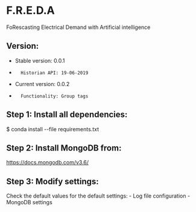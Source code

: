 # F.R.E.D.A
FoRescasting Electrical Demand with Artificial intelligence

## Version:
*   Stable version: 0.0.1 
-       Historian API: 19-06-2019
*   Current version: 0.0.2
-       Functionality: Group tags

## Step 1: Install all dependencies:
$ conda install --file requirements.txt

## Step 2: Install MongoDB from:
https://docs.mongodb.com/v3.6/

## Step 3: Modify settings:
Check the default values for the default settings:
    - Log file configuration
    - MongoDB settings
  
